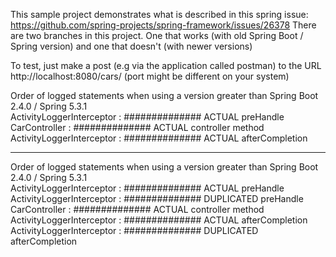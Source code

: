 This sample project demonstrates what is described in this spring issue: https://github.com/spring-projects/spring-framework/issues/26378
There are two branches in this project. One that works (with old Spring Boot / Spring version) and one that doesn't (with newer versions)


To test, just make a post (e.g via the application called postman) to the URL http://localhost:8080/cars/ (port might be different on your system)

Order of logged statements when using a version greater than Spring Boot 2.4.0 / Spring 5.3.1  
ActivityLoggerInterceptor          : ############## ACTUAL preHandle  
CarController                      : ############## ACTUAL controller method  
ActivityLoggerInterceptor          : ############## ACTUAL afterCompletion  

---------------------------------------------------------------------------

Order of logged statements when using a version greater than Spring Boot 2.4.0 / Spring 5.3.1  
ActivityLoggerInterceptor          : ############## ACTUAL preHandle  
ActivityLoggerInterceptor          : ############## DUPLICATED preHandle  
CarController                      : ############## ACTUAL controller method  
ActivityLoggerInterceptor          : ############## ACTUAL afterCompletion  
ActivityLoggerInterceptor          : ############## DUPLICATED afterCompletion  